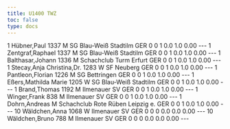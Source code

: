 ```yaml
---
title: U1400 TWZ
toc: false
type: docs
---
```


<rangliste>
1	Hübner,Paul		1337	M	SG Blau-Weiß Stadtilm	GER	0	0	1	0.0	1.0	0.00	---
1	Zentgraf,Raphael		1337	M	SG Blau-Weiß Stadtilm	GER	0	0	1	0.0	1.0	0.00	---
1	Balthasar,Johann		1336	M	Schachclub Turm Erfurt	GER	0	0	1	0.0	1.0	0.00	---
1	Stecay,Anja Christina,Dr.		1283	W	SF Neuberg	GER	0	0	1	0.0	1.0	0.00	---
1	Pantleon,Florian		1226	M	SG Bettringen	GER	0	0	1	0.0	1.0	0.00	---
1	Eßers,Mathilda Marie		1205	W	SG Blau-Weiß Stadtilm	GER	0	0	1	0.0	1.0	0.00	---
1	Brand,Thomas		1192	M	Ilmenauer SV	GER	0	0	1	0.0	1.0	0.00	---
1	Winger,Frank		838	M	Ilmenauer SV	GER	0	0	1	0.0	1.0	0.00	---
1	Dohrn,Andreas			M	Schachclub Rote Rüben Leipzig e.	GER	0	0	1	0.0	1.0	0.00	---
10	Wäldchen,Anna		1068	W	Ilmenauer SV	GER	0	0	0	0.0	0.0	0.00	---
10	Wäldchen,Bruno		788	M	Ilmenauer SV	GER	0	0	0	0.0	0.0	0.00	---
</rangliste>
